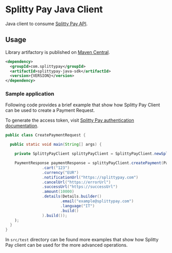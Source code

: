 # Splitty Pay Java Client

Java client to consume [Splitty Pay API](https://documenter.getpostman.com/view/1912948/SW11Xdy5?version=latest).

## Usage

Library artifactory is published on [Maven Central](https://search.maven.org/search?q=a:splittypay-java-sdk).

```xml
<dependency>
  <groupId>com.splittypay</groupId>
  <artifactId>splittypay-java-sdk</artifactId>
  <version>{VERSION}</version>
</dependency>
```

### Sample application

Following code provides a brief example that show how Splitty Pay Client can be used to create a Payment Request.

To generate the access token, visit [Splitty Pay authentication documentation](https://github.com/Splitty-Pay/documentation#Authentication-API).

```java
public class CreatePaymentRequest {

  public static void main(String[] args) {

    private SplittyPayClient splittyPayClient = SplittyPayClient.newSplittyPayClientFor(SplittyPayEnvironment.SANDBOX, {ACCESS_TOKEN});

    PaymentResponse paymentResponse = splittyPayClient.createPayment(PaymentRequest.builder()
                .cart("123")
                .currency("EUR")
                .notificationUrl("https://splittypay.com")
                .cancelUrl("https://errorUrl")
                .successUrl("https://successUrl")
                .amount(10000)
                .details(Details.builder()
                        .email("example@splittypay.com")
                        .language("IT")
                        .build()
                ).build());
    );
  }
}
```

In `src/test` directory can be found more examples that show how Splitty Pay client can be used for the more advanced 
operations.
